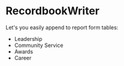 # RecordbookWriter

Let's you easily append to report form tables:
- Leadership 
- Community Service
- Awards
- Career 
